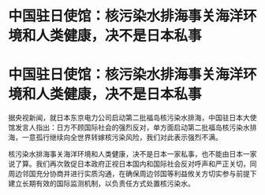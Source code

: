 # 中国驻日使馆：核污染水排海事关海洋环境和人类健康，决不是日本私事

# 中国驻日使馆：核污染水排海事关海洋环境和人类健康，决不是日本私事

据央视新闻，就日本东京电力公司启动第二批福岛核污染水排海，中国驻日本大使馆发言人指出：日方不顾国际社会的强烈反对，单方面启动第二批福岛核污染水排海，一意孤行继续向全世界转嫁核污染风险，我们对此表示强烈不满。

核污染水排海事关海洋环境和人类健康，决不是日本一家私事，也不能由日本一家说了算。我们再次敦促日本政府正视日本国内和国际社会反对呼声和严正关切，同周边邻国充分协商并进行实质沟通，在确保周边邻国等利益攸关方切实参与前提下建立长期有效的国际监测机制，以负责任方式处置核污染水。

